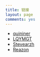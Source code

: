 ```yaml
---
title: 链接
layout: page
comments: yes
---
```


* [quininer](https://quininer.github.io)
* [LQYMGT](https://lqymgt.github.io)
* [Stevearzh](http://stevearzh.me)
* [Reazon](http://changgongxiaorong.cn/)
